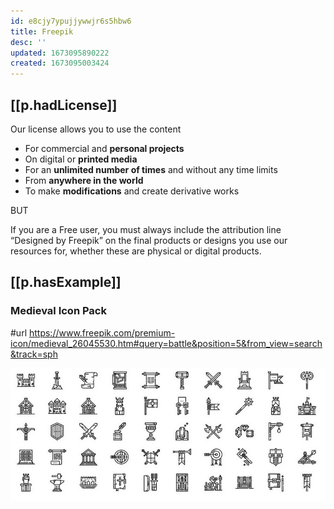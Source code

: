 ```yaml
---
id: e8cjy7ypujjywwjr6s5hbw6
title: Freepik
desc: ''
updated: 1673095890222
created: 1673095003424
---
```


## [[p.hadLicense]]

Our license allows you to use the content

-   For commercial and **personal projects**
-   On digital or **printed media**
-   For an **unlimited number of times** and without any time limits
-   From **anywhere in the world**
-   To make **modifications** and create derivative works

BUT 

If you are a Free user, you must always include the attribution line “Designed by Freepik” on the final products or designs you use our resources for, whether these are physical or digital products.

## [[p.hasExample]]

### Medieval Icon Pack

#url https://www.freepik.com/premium-icon/medieval_26045530.htm#query=battle&position=5&from_view=search&track=sph

![](/assets/images/2023-01-07-04-51-04.png)